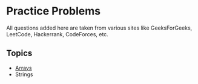 # Practice Problems 
All questions added here are taken from various sites like GeeksForGeeks, LeetCode, Hackerrank, CodeForces, etc.

## Topics 
 - [Arrays](https://github.com/srsandy/Data-Structures-and-Algorithms-in-Java-2nd-Edition-by-Robert-Lafore/tree/master/Practice%20Questions/Arrays)
 - Strings
